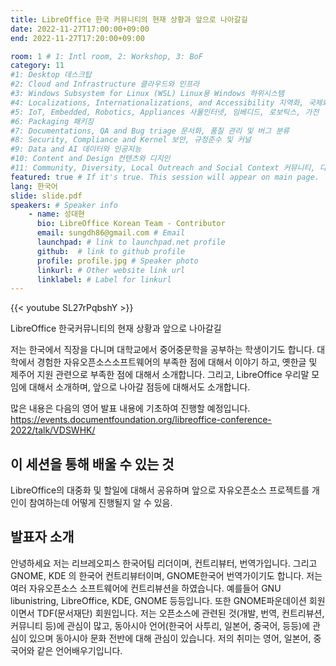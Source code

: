 ```yaml
---
title: LibreOffice 한국 커뮤니티의 현재 상황과 앞으로 나아갈길
date: 2022-11-27T17:00:00+09:00
end: 2022-11-27T17:20:00+09:00

room: 1 # 1: Intl room, 2: Workshop, 3: BoF
category: 11
#1: Desktop 데스크탑
#2: Cloud and Infrastructure 클라우드와 인프라
#3: Windows Subsystem for Linux (WSL) Linux용 Windows 하위시스템
#4: Localizations, Internationalizations, and Accessibility 지역화, 국제화 및 접근성
#5: IoT, Embedded, Robotics, Appliances 사물인터넷, 임베디드, 로보틱스, 가전
#6: Packaging 패키징
#7: Documentations, QA and Bug triage 문서화, 품질 관리 및 버그 분류
#8: Security, Compliance and Kernel 보안, 규정준수 및 커널
#9: Data and AI 데이터와 인공지능
#10: Content and Design 컨텐츠와 디지인
#11: Community, Diversity, Local Outreach and Social Context 커뮤니티, 다양성, 지역 사회 협력과 사회적 관점
featured: true # If it's true. This session will appear on main page.
lang: 한국어
slide: slide.pdf
speakers: # Speaker info
    - name: 성대현
      bio: LibreOffice Korean Team - Contributor
      email: sungdh86@gmail.com # Email
      launchpad: # link to launchpad.net profile
      github:  # link to github profile
      profile: profile.jpg # Speaker photo
      linkurl: # Other website link url
      linklabel: # Label for linkurl
---
```


{{< youtube SL27rPqbshY >}}

LibreOffice 한국커뮤니티의 현재 상황과 앞으로 나아갈길

저는 한국에서 직장을 다니며 대학교에서 중어중문학을 공부하는 학생이기도 합니다.
대학에서 경험한 자유오픈소스소프트웨어의 부족한 점에 대해서 이야기 하고, 옛한글 및 제주어 지원 관련으로 부족한 점에 대해서 소개합니다.
그리고, LibreOffice 우리말 모임에 대해서 소개하며, 앞으로 나아갈 점등에 대해서도 소개합니다. 

많은 내용은 다음의 영어 발표 내용에 기초하여 진행할 예정입니다.
https://events.documentfoundation.org/libreoffice-conference-2022/talk/VDSWHK/

## 이 세션을 통해 배울 수 있는 것
LibreOffice의 대중화 및 할일에 대해서 공유하며 앞으로 자유오픈소스 프로젝트를 개인이 참여하는데 어떻게 진행될지 알 수 있음. 

## 발표자 소개
안녕하세요 저는 리브레오피스 한국어팀 리더이며, 컨트리뷰터, 번역가입니다. 그리고 GNOME, KDE 의 한국어 컨트리뷰터이며, GNOME한국어 번역가이기도 합니다. 저는 여러 자유오픈소스 소프트웨어에 컨트리뷰션을 하였습니다. 예를들어 GNU libunistring, LibreOffice, KDE, GNOME 등등입니다. 또한 GNOME파운데이션 회원이면서 TDF(문서재단) 회원입니다. 저는 오픈소스에 관련된 것(개발, 번역, 컨트리뷰션, 커뮤니티 등)에 관심이 많고, 동아시아 언어(한국어 사투리, 일본어, 중국어, 등등)에 관심이 있으며 동아시아 문화 전반에 대해 관심이 있습니다. 저의 취미는 영어, 일본어, 중국어와 같은 언어배우기입니다. 